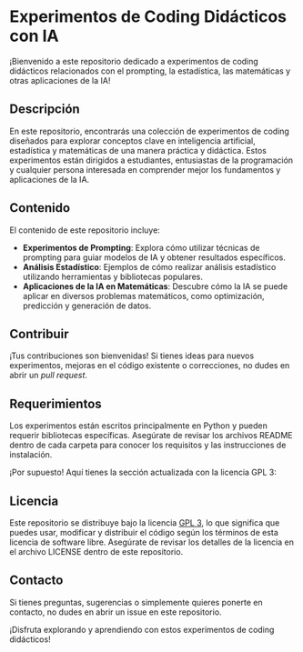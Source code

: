 # Experimentos de Coding Didácticos con IA

¡Bienvenido a este repositorio dedicado a experimentos de coding didácticos relacionados con el prompting, la estadística, las matemáticas y otras aplicaciones de la IA!

## Descripción

En este repositorio, encontrarás una colección de experimentos de coding diseñados para explorar conceptos clave en inteligencia artificial, estadística y matemáticas de una manera práctica y didáctica. Estos experimentos están dirigidos a estudiantes, entusiastas de la programación y cualquier persona interesada en comprender mejor los fundamentos y aplicaciones de la IA.

## Contenido

El contenido de este repositorio incluye:

- **Experimentos de Prompting**: Explora cómo utilizar técnicas de prompting para guiar modelos de IA y obtener resultados específicos.
- **Análisis Estadístico**: Ejemplos de cómo realizar análisis estadístico utilizando herramientas y bibliotecas populares.
- **Aplicaciones de la IA en Matemáticas**: Descubre cómo la IA se puede aplicar en diversos problemas matemáticos, como optimización, predicción y generación de datos.

## Contribuir

¡Tus contribuciones son bienvenidas! Si tienes ideas para nuevos experimentos, mejoras en el código existente o correcciones, no dudes en abrir un *pull request*.

## Requerimientos

Los experimentos están escritos principalmente en Python y pueden requerir bibliotecas específicas. Asegúrate de revisar los archivos README dentro de cada carpeta para conocer los requisitos y las instrucciones de instalación.

¡Por supuesto! Aquí tienes la sección actualizada con la licencia GPL 3:

## Licencia

Este repositorio se distribuye bajo la licencia [GPL 3](LICENSE), lo que significa que puedes usar, modificar y distribuir el código según los términos de esta licencia de software libre. Asegúrate de revisar los detalles de la licencia en el archivo LICENSE dentro de este repositorio.

## Contacto

Si tienes preguntas, sugerencias o simplemente quieres ponerte en contacto, no dudes en abrir un issue en este repositorio.

¡Disfruta explorando y aprendiendo con estos experimentos de coding didácticos!
